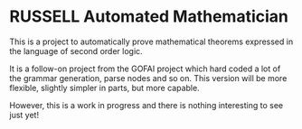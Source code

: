 # RUSSELL Automated Mathematician

This is a project to automatically prove mathematical theorems expressed in the language of second order logic.

It is a follow-on project from the GOFAI project which hard coded a lot of the grammar generation, parse nodes and so on.
This version will be more flexible, slightly simpler in parts, but more capable.

However, this is a work in progress and there is nothing interesting to see just yet!
